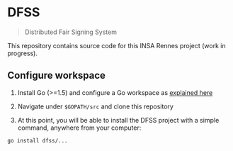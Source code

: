 DFSS
====

> Distributed Fair Signing System

This repository contains source code for this INSA Rennes project (work in progress).

Configure workspace
-------------------

1. Install Go (>=1.5) and configure a Go workspace as [explained here](https://golang.org/doc/code.html#Organization)

2. Navigate under `$GOPATH/src` and clone this repository

3. At this point, you will be able to install the DFSS project with a simple command, anywhere from your computer:

```bash
go install dfss/...
```

